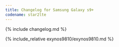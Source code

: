 ```yaml
---
title: Changelog for Samsung Galaxy s9+
codename: star2lte
---
```


{% include changelog.md %}

{% include_relative exynos9810/exynos9810.md %}
